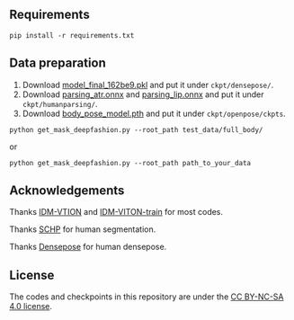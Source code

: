 

## Requirements

```
pip install -r requirements.txt
```

## Data preparation
1. Download [model_final_162be9.pkl](https://huggingface.co/yisol/IDM-VTON/tree/main/densepose) and put it under `ckpt/densepose/`.
2. Download [parsing_atr.onnx](https://huggingface.co/yisol/IDM-VTON/tree/main/humanparsing) and [parsing_lip.onnx](https://huggingface.co/yisol/IDM-VTON/tree/main/humanparsing) and put it under `ckpt/humanparsing/`.
3. Download [body_pose_model.pth](https://huggingface.co/yisol/IDM-VTON/tree/main/openpose/ckpts) and put it under `ckpt/openpose/ckpts`.

```
python get_mask_deepfashion.py --root_path test_data/full_body/
```

or

```
python get_mask_deepfashion.py --root_path path_to_your_data
```

## Acknowledgements

Thanks [IDM-VTION](https://github.com/yisol/IDM-VTON) and [IDM-VITON-train](https://github.com/luxiaolili/IDM-VTON-train) for most codes.

Thanks [SCHP](https://github.com/GoGoDuck912/Self-Correction-Human-Parsing) for human segmentation.

Thanks [Densepose](https://github.com/facebookresearch/DensePose) for human densepose.


## License
The codes and checkpoints in this repository are under the [CC BY-NC-SA 4.0 license](https://creativecommons.org/licenses/by-nc-sa/4.0/legalcode).


